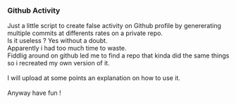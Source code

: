 ### Github Activity 

Just a little script to create false activity on Github profile by genererating multiple commits at differents rates on a private repo. 
<br>
Is it useless ? Yes without a doubt. 
<br>
Apparently i had too much time to waste. 
<br>
Fiddlig around on github led me to find a repo that kinda did the same things so i recreated my own version of it. 
<br>
<br>
I will upload at some points an explanation on how to use it. 
<br>
<br>
Anyway have fun !
